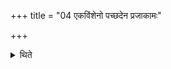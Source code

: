 +++
title = "04 एकविंशेनो पच्छदेन प्रजाकामः"

+++

<details><summary>थिते</summary>

एकविंशेनो पच्छदेन प्रजाकामः ४
</details>
